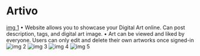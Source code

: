 # Artivo 
[img 1](https://user-images.githubusercontent.com/110050048/208008002-d01c5aed-2605-45d4-9465-a4215a52f5ba.png)
•	Website allows you to showcase your Digital Art online. Can post description, tags, and digital art image.
•	Art can be viewed and liked by everyone. Users can only edit and delete their own artworks once signed-in
![img 2](https://user-images.githubusercontent.com/110050048/208008008-f4f60fbf-a994-49eb-aed0-d90d46800829.png)
![img 3](https://user-images.githubusercontent.com/110050048/208008012-ab221f96-403b-4cf4-8f6c-ca71c0185515.png)
![img 4](https://user-images.githubusercontent.com/110050048/208008021-06e5bb17-ce86-4bb8-9505-bdfe84b9a249.png)
![img 5](https://user-images.githubusercontent.com/110050048/208008027-3f500ae5-d170-4532-9254-682476076d96.png)
